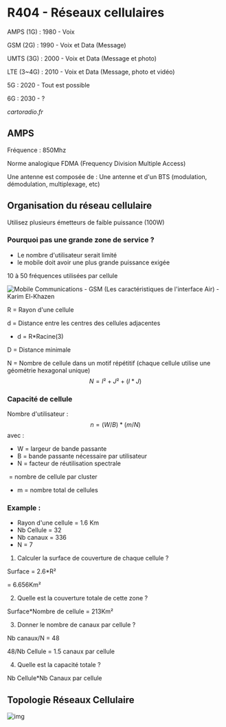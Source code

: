 # R404 - Réseaux cellulaires

AMPS (1G) : 1980 - Voix

GSM (2G) : 1990 - Voix et Data (Message)

UMTS (3G) : 2000 - Voix et Data (Message et photo)

LTE (3~4G) : 2010 - Voix et Data (Message, photo et vidéo)

5G : 2020 - Tout est possible

6G : 2030 - ?

*cartoradio.fr*

[Atoll]: https://www.teleres.com.au/products/network-planning-design/atoll/	"Logiciel de mapping de fréquence pro"



## AMPS

Fréquence : 850Mhz

Norme analogique FDMA (Frequency Division Multiple Access)

Une antenne est composée de : Une antenne et d'un BTS (modulation, démodulation, multiplexage, etc)

## Organisation du réseau cellulaire

Utilisez plusieurs émetteurs de faible puissance (100W)

### Pourquoi pas une grande zone de service ?

- Le nombre d'utilisateur serait limité
- le mobile doit avoir une plus grande puissance exigée

10 à 50 fréquences utilisées par cellule

![Mobile Communications - GSM (Les caractéristiques de l'interface Air) -  Karim El-Khazen](https://encrypted-tbn0.gstatic.com/images?q=tbn:ANd9GcQ-veKAUzorJdTb21dMXpN_j8Gt5Ki7g-Jfsz0jSOT3jpV6KwC-lVaoUbQxuus7ijuVTew&usqp=CAU)

R = Rayon d'une cellule

d = Distance entre les centres des cellules adjacentes

- d = R*Racine(3)

D = Distance minimale

N = Nombre de cellule dans un motif répétitif (chaque cellule utilise une géométrie hexagonal unique)
$$
N = I²+J²+(I*J)
$$

### Capacité de cellule

Nombre d'utilisateur :
$$
n = (W/B)*(m/N)
$$
avec :

- W = largeur de bande passante
- B = bande passante nécessaire par utilisateur
- N = facteur de réutilisation spectrale

​           = nombre de cellule par cluster

- m = nombre total de cellules

### Example :

- Rayon d'une cellule = 1.6 Km
- Nb Cellule = 32
- Nb canaux = 336
- N = 7

1) Calculer la surface de couverture de chaque cellule ?

Surface = 2.6*R²

= 6.656Km²

2. Quelle est la couverture totale de cette zone ?

Surface*Nombre de cellule = 213Km²

3. Donner le nombre de canaux par cellule ?

Nb canaux/N = 48

48/Nb Cellule = 1.5 canaux par cellule

4. Quelle est la capacité totale ?

Nb Cellule*Nb Canaux par cellule

## Topologie Réseaux Cellulaire

![img](https://lafibre.info/images/3g/201210_architecture_reseau_mobile_orange.jpg)

[Topologie]: https://www.technologuepro.com/gsm/chapitre_2_GSM.htm


